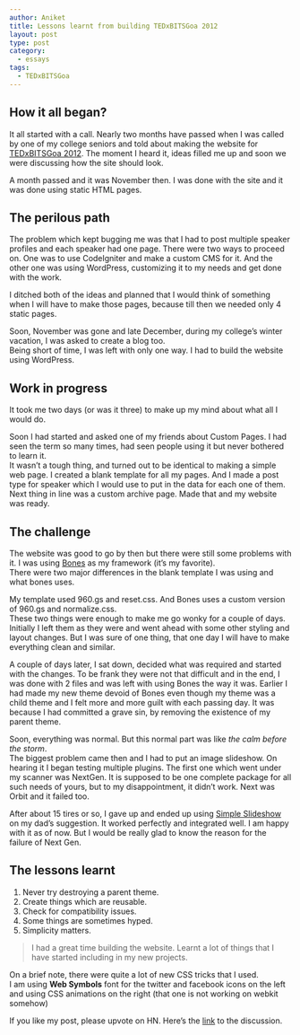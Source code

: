 ```yaml
---
author: Aniket
title: Lessons learnt from building TEDxBITSGoa 2012
layout: post
type: post
category:
  - essays
tags:
  - TEDxBITSGoa
---
```

## How it all began?

It all started with a call. Nearly two months have passed when I was called by one of my college seniors and told about making the website for [TEDxBITSGoa 2012][1]. The moment I heard it, ideas filled me up and soon we were discussing how the site should look.

A month passed and it was November then. I was done with the site and it was done using static HTML pages.

## The perilous path

The problem which kept bugging me was that I had to post multiple speaker profiles and each speaker had one page. There were two ways to proceed on. One was to use CodeIgniter and make a custom CMS for it. And the other one was using WordPress, customizing it to my needs and get done with the work.

I ditched both of the ideas and planned that I would think of something when I will have to make those pages, because till then we needed only 4 static pages.

Soon, November was gone and late December, during my college’s winter vacation, I was asked to create a blog too.  
Being short of time, I was left with only one way. I had to build the website using WordPress.

## Work in progress

It took me two days (or was it three) to make up my mind about what all I would do.

Soon I had started and asked one of my friends about Custom Pages. I had seen the term so many times, had seen people using it but never bothered to learn it.  
It wasn’t a tough thing, and turned out to be identical to making a simple web page. I created a blank template for all my pages. And I made a post type for speaker which I would use to put in the data for each one of them. Next thing in line was a custom archive page. Made that and my website was ready.

## The challenge

The website was good to go by then but there were still some problems with it. I was using [Bones][2] as my framework (it’s my favorite).  
There were two major differences in the blank template I was using and what bones uses.

My template used 960.gs and reset.css. And Bones uses a custom version of 960.gs and normalize.css.  
These two things were enough to make me go wonky for a couple of days. Initially I left them as they were and went ahead with some other styling and layout changes. But I was sure of one thing, that one day I will have to make everything clean and similar.

A couple of days later, I sat down, decided what was required and started with the changes. To be frank they were not that difficult and in the end, I was done with 2 files and was left with using Bones the way it was. Earlier I had made my new theme devoid of Bones even though my theme was a child theme and I felt more and more guilt with each passing day. It was because I had committed a grave sin, by removing the existence of my parent theme.

Soon, everything was normal. But this normal part was like *the calm before the storm*.  
The biggest problem came then and I had to put an image slideshow. On hearing it I began testing multiple plugins. The first one which went under my scanner was NextGen. It is supposed to be one complete package for all such needs of yours, but to my disappointment, it didn’t work. Next was Orbit and it failed too.

After about 15 tires or so, I gave up and ended up using [Simple Slideshow][3] on my dad’s suggestion. It worked perfectly and integrated well. I am happy with it as of now. But I would be really glad to know the reason for the failure of Next Gen.

## The lessons learnt

1.  Never try destroying a parent theme.
2.  Create things which are reusable.
3.  Check for compatibility issues.
4.  Some things are sometimes hyped.
5.  Simplicity matters.

> I had a great time building the website. Learnt a lot of things that I have started including in my new projects.

On a brief note, there were quite a lot of new CSS tricks that I used.  
I am using **Web Symbols** font for the twitter and facebook icons on the left and using CSS animations on the right (that one is not working on webkit somehow)

If you like my post, please upvote on HN. Here’s the [link][4] to the discussion.

 [1]: http://tedxbitsgoa.com/2012/ "TEDxBITSGoa 2012"
 [2]: http://themble.com/bones/ "Bones Framework"
 [3]: http://wordpress.org/extend/plugins/simple-slideshow/ "Simple Slideshow - Plugin for WP"
 [4]: http://news.ycombinator.com/item?id=3475526 "HN Discussion: Lessons learnt from building TEDxBITSGoa 2012"